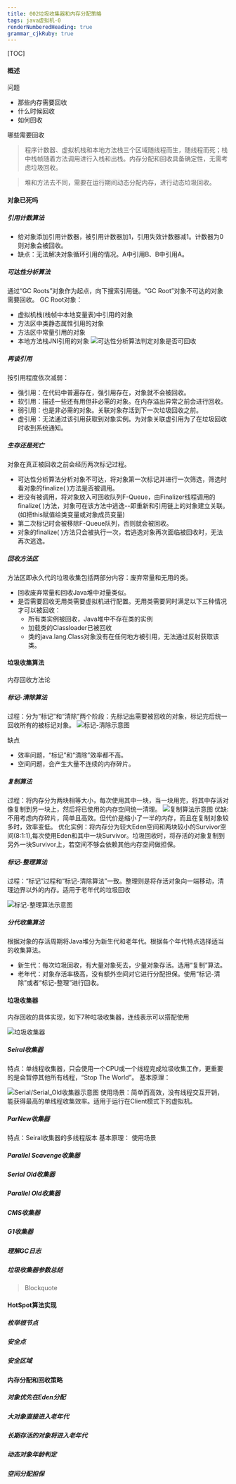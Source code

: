```yaml
---
title: 002垃圾收集器和内存分配策略 
tags: java虚拟机-0
renderNumberedHeading: true
grammar_cjkRuby: true
---
```

[TOC]
#### 概述
问题
- 那些内存需要回收
- 什么时候回收
- 如何回收

哪些需要回收
> 程序计数器、虚拟机栈和本地方法栈三个区域随线程而生，随线程而死；栈中栈帧随着方法调用进行入栈和出栈。内存分配和回收具备确定性，无需考虑垃圾回收。

> 堆和方法去不同，需要在运行期间动态分配内存，进行动态垃圾回收。
	
	
#### 对象已死吗
##### 引用计数算法
- 给对象添加引用计数器，被引用计数器加1，引用失效计数器减1。计数器为0则对象会被回收。
- 缺点：无法解决对象循环引用的情况。A中引用B、B中引用A。
##### 可达性分析算法
通过“GC Roots”对象作为起点，向下搜索引用链。“GC Root”对象不可达的对象需要回收。
GC Root对象：
- 虚拟机栈(栈帧中本地变量表)中引用的对象
- 方法区中类静态属性引用的对象
- 方法区中常量引用的对象
- 本地方法栈JNI引用的对象
![可达性分析算法判定对象是否可回收](./images/可达性分析算法判定对象是否可回收.png)

##### 再谈引用
按引用程度依次减弱：
- 强引用：在代码中普遍存在，强引用存在，对象就不会被回收。
- 软引用：描述一些还有用但非必需的对象。在内存溢出异常之前会进行回收。
- 弱引用：也是非必需的对象。关联对象存活到下一次垃圾回收之前。
- 虚引用：无法通过该引用获取到对象实例。为对象关联虚引用为了在垃圾回收时收到系统通知。
##### 生存还是死亡
对象在真正被回收之前会经历两次标记过程。
- 可达性分析算法分析对象不可达，将对象第一次标记并进行一次筛选，筛选时看对象的finalize( )方法是否被调用。
- 若没有被调用，将对象放入可回收队列F-Queue，由Finalizer线程调用的finalize( )方法，对象可在该方法中逃逸--即重新和引用链上的对象建立关联。(如把this赋值给类变量或对象成员变量)
- 第二次标记时会被移除F-Queue队列，否则就会被回收。
- 对象的finalize( )方法只会被执行一次，若逃逸对象再次面临被回收时，无法再次逃逸。
##### 回收方法区
方法区即永久代的垃圾收集包括两部分内容：废弃常量和无用的类。
- 回收废弃常量和回收Java堆中对量类似。
- 是否需要回收无用类需要虚拟机进行配置。无用类需要同时满足以下三种情况才可以被回收：
	- 所有类实例被回收，Java堆中不存在类的实例
	-  加载类的Classloader已被回收
	-  类的java.lang.Class对象没有在任何地方被引用，无法通过反射获取该类。

#### 垃圾收集算法
内存回收方法论
##### 标记-清除算法
过程：分为“标记”和“清除”两个阶段：先标记出需要被回收的对象，标记完后统一回收所有的被标记对象。
![标记-清除示意图](./images/标记-清除示意图.png)

缺点
- 效率问题，“标记”和“清除”效率都不高。
- 空间问题，会产生大量不连续的内存碎片。
##### 复制算法
过程：将内存分为两块相等大小，每次使用其中一块，当一块用完，将其中存活对像复制到另一块上，然后将已使用的内存空间统一清理。
![复制算法示意图](./images/复制算法示意图.png)
优缺: 不用考虑内存碎片，简单且高效。但代价是缩小了一半的内存，而且在复制对象较多时，效率变低。
优化实例：将内存分为较大Eden空间和两块较小的Survivor空间(8:1:1),每次使用Eden和其中一块Survivor。垃圾回收时，将存活的对象复制到另外一块Survivor上，若空间不够会依赖其他内存空间做担保。
##### 标记-整理算法
过程：“标记”过程和“标记-清除算法”一致。整理则是将存活对象向一端移动，清理边界以外的内存。适用于老年代的垃圾回收

![标记-整理算法示意图](./images/标记-整理算法示意图.png)
##### 分代收集算法
根据对象的存活周期将Java堆分为新生代和老年代。根据各个年代特点选择适当的收集算法。
- 新生代：每次垃圾回收，有大量对象死去，少量对象存活。选用“复制”算法。
- 老年代：对象存活率极高，没有额外空间对它进行分配担保。使用“标记-清除”或者“标记-整理”进行回收。
#### 垃圾收集器
内存回收的具体实现，如下7种垃圾收集器，连线表示可以搭配使用

![垃圾收集器](./images/垃圾收集器.png)
##### Seiral收集器
特点：单线程收集器，只会使用一个CPU或一个线程完成垃圾收集工作，更重要的是会暂停其他所有线程，“Stop The World”。
基本原理：

![Serial/Serial_Old收集器示意图](./images/Serial_+_Serial_Old收集器示意图.png)
使用场景：简单而高效，没有线程交互开销，能获得最高的单线程收集效率。适用于运行在Client模式下的虚拟机。
##### ParNew收集器
特点：Seiral收集器的多线程版本
基本原理：
使用场景
##### Parallel Scavenge收集器
##### Serial Old收集器
##### Parallel Old收集器
##### CMS收集器
##### G1收集器
##### 理解GC日志
##### 垃圾收集器参数总结

> Blockquote

#### HotSpot算法实现
##### 枚举根节点
##### 安全点
##### 安全区域


#### 内存分配和回收策略
##### 对象优先在Eden分配
##### 大对象直接进入老年代
##### 长期存活的对象将进入老年代
##### 动态对象年龄判定
##### 空间分配担保